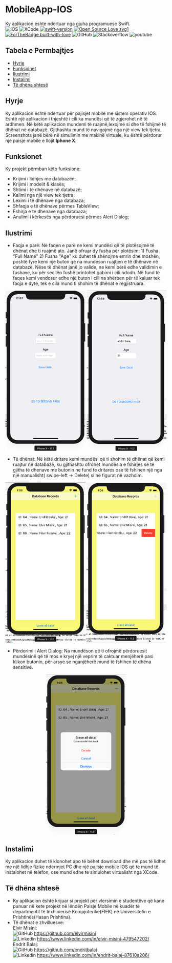 # MobileApp-IOS
Ky aplikacion eshte ndertuar nga gjuha programuese Swift. <br />
<img alt="IOS" src="https://img.shields.io/badge/iOS-000000?style=for-the-badge&logo=ios&logoColor=white"/>
<img alt="XCode" src="https://img.shields.io/badge/Xcode-007ACC?style=flat-square&logo=Xcode&logoColor=white" />
[![swift-version](https://img.shields.io/badge/swift-5.1-brightgreen.svg)](https://github.com/apple/swift)
[![Open Source Love svg1](https://badges.frapsoft.com/os/v1/open-source.svg?v=103)](https://github.com/ellerbrock/open-source-badges/)
[![ForTheBadge built-with-love](http://ForTheBadge.com/images/badges/built-with-love.svg)](https://GitHub.com/Naereen/)
<img alt="GitHub" src="https://img.shields.io/badge/GitHub-100000?style=for-the-badge&logo=github&logoColor=white" />
<img alt="Stackoverflow" src="https://img.shields.io/badge/Stack_Overflow-FE7A16?style=for-the-badge&logo=stack-overflow&logoColor=white" />
<img alt="youtube" src="https://img.shields.io/badge/YouTube-FF0000?style=for-the-badge&logo=youtube&logoColor=white" />
## Tabela e Permbajtjes
* [Hyrje](#hyrje)
* [Funksionet](#funksionet)
* [Ilustrimi](#ilustrimi)
* [Instalimi](#instalimi)
* [Të dhëna shtesë](#tedhenashtese)

## Hyrje
Ky aplikacion është ndërtuar për pajisjet mobile me sistem operativ IOS. Eshtë një aplikacion i thjeshtë i cili ka mundësi që të zgjerohet në të ardhmen. Në këtë aplikacion mundemi të ruajmë,lexojmë si dhe të fshijmë të dhënat në databazë. Gjithashtu mund të navigojmë nga një view tek tjetra. Screenshots janë bërë në simulimin me makinë virtuale, ku është përdorur një paisje mobile e llojit <strong>Iphone X</strong>.

## Funksionet
Ky projekt përmban këto funksione:
* Krijimi i lidhjes me databazën;
* Krijimi i modelit & klasës;
* Shtimi i të dhënave në databazë;
* Kalimi nga një view tek tjetra;
* Leximi i të dhënave nga databaza;
* Shfaqja e të dhënave përmes TableView;
* Fshirja e te dhenave nga databaza;
* Anulimi i kërkesës nga përdoruesi përmes Alert Dialog;

## Ilustrimi
* Faqja e parë: Në faqen e parë ne kemi mundësi që të plotësojmë të dhënat dhe ti ruajmë ato. Janë ofruar dy fusha për plotësim: 1) Fusha "Full Name" 2) Fusha "Age" ku duhet të shënojme emrin dhe moshën, poshtë tyre kemi një buton që na mundeson ruajtjen e të dhënave në databazë. Nëse të dhënat janë jo valide, ne kemi bërë edhe validimin e fushave, ku për secilën fushë printohet gabimi i cili ndodh. Në fund të faqes kemi vendosur edhe një buton i cili na shërben për të kaluar tek faqja e dytë, tek e cila mund ti shohim të dhënat e regjistruara.
<p float="left" align="center">
<img src="./Figures/1.png" alt="delete_all" width="250" height="500">
<img src="./Figures/2.png" alt="delete_one" width="250" height="500">
 </p>

* Të dhënat: Në këtë dritare kemi mundësi që ti shohim të dhënat që kemi ruajtur në databazë, ku gjithashtu ofrohet mundësia e fshirjes së të gjitha të dhenave me butonin ne fund te dritares ose të fshihen një nga një manualisht( swipe-left -> Delete) si në figurat në vazhdim.
<p float="left" align="center">
<img src="./Figures/3.png" alt="delete_all" width="250" height="500">
<img src="./Figures/4.png" alt="delete_one" width="250" height="500">
 </p>

* Përdorimi i Alert Dialog: Na mundëson që ti ofrojmë përdoruesit mundësinë që të mos e kryej një veprim të caktuar menjëherë pasi klikon butonin, për arsye se nganjëherë mund të fshihen të dhëna sensitive. 

<p float="left" align="center">
<img src="./Figures/5.png" alt="delete_all" width="250" height="500">
</p>

## Instalimi
Ky aplikacion duhet të klonohet apo të bëhet download dhe më pas të lidhet me një lidhje fizike ndërmjet PC dhe një pajisje mobile IOS që të mund të instalohet në telefon, ose mund edhe te simulohet virtualisht nga XCode.

## Të dhëna shtesë
* Ky aplikacion është krijuar si projekt për vlersimin e studentëve që kane punuar në kete projekt në lëndën Paisje Mobile në kuadër të departmentit të Inxhinierisë Kompjuterike(FIEK) në Universitetin e Prishtinës(Hasan Prishtina).
* Të dhënat e zhvilluesve:
<br>Elvir Misini:<br><img alt="GitHub" src="https://img.shields.io/badge/GitHub-100000?style=for-the-badge&logo=github&logoColor=white" /> https://github.com/elvirmisini
<br><img alt="Linkedin" src="https://img.shields.io/badge/LinkedIn-0077B5?style=for-the-badge&logo=linkedin&logoColor=white" /> https://www.linkedin.com/in/elvir-misini-479547202/
<br>Endrit Balaj:<br><img alt="GitHub" src="https://img.shields.io/badge/GitHub-100000?style=for-the-badge&logo=github&logoColor=white" /> https://github.com/endritbalaj
<br><img alt="Linkedin" src="https://img.shields.io/badge/LinkedIn-0077B5?style=for-the-badge&logo=linkedin&logoColor=white" /> https://www.linkedin.com/in/endrit-balaj-87610a206/
